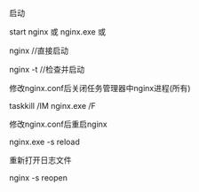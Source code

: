 启动

start nginx 或 nginx.exe 或 

nginx //直接启动

nginx -t //检查并启动



修改nginx.conf后关闭任务管理器中nginx进程(所有)

taskkill /IM  nginx.exe  /F



修改nginx.conf后重启nginx

nginx.exe -s reload



重新打开日志文件

nginx -s reopen










